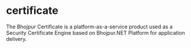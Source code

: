 # certificate
The Bhojpur Certificate is a platform-as-a-service product used as a Security Certificate Engine based on Bhojpur.NET Platform for application delivery.
